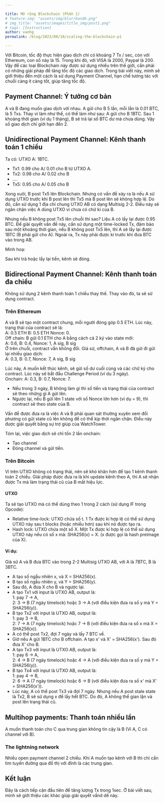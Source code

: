 ```yaml
---

title: Mở rộng Blockchain (Phần 1)
# feature-img: "assets/img/blur/bandb.png"
# img_title: "assets/images/title_img/post1.png"
# tags: [Instruction]
author: vanhg
permalink: /blog/2023/08/18/scaling-the-blockchain-p1

---
```


Với Bitcoin, tốc độ thực hiện giao dịch chỉ có khoảng 7 Tx / sec, còn với Ethereum, con số này là 15. Trong khi đó, với VISA là 2000, Paypal là 200. Vậy để các loại Blockchain này được sử dụng nhiều trên thế giới, cần phải có những giải pháp để tăng tốc độ các giao dịch. Trong bài viết này, mình sẽ giới thiệu đến một cách là sử dụng Payment Channel, hạn chế tương tác với chuỗi càng ít càng tốt, giúp tăng tốc độ.

## Payment Channel: Ý tưởng cơ bản
A và B đang muốn giao dịch với nhau. A gửi cho B 5 lần, mỗi lần là 0.01 BTC, là 5 Txs. Thay vì làm như thế, có thể làm như sau: A gửi cho B 1BTC. Sau 1 khoảng thời gian (ví dụ 1 tháng), B sẽ trả lại số BTC dư mà chưa dùng. Vậy số giao dịch chỉ giới hạn đến 2.

## Unidirectional Payment Channel: Kênh thanh toán 1 chiều
Ta có: UTXO A: 1BTC. 
- Tx1: 0.99 cho A/ 0.01 cho B từ UTXO A.
- Tx2: 0.98 cho A/ 0.02 cho B
- ....
- Tx5: 0.95 cho A/ 0.05 cho B

Xong xuôi, B post Tx5 lên Blockchain. Nhưng có vấn đề xảy ra là nếu A sử dụng UTXO trước khi B post lên thì Tx5 mà B post lên sẽ không hợp lệ. Do đó, cần sử dụng 1 địa chỉ chung UTXO AB có dạng Multisig 2-2. Điều này sẽ ngăn chặn việc A dùng UTXO vì chưa có chữ kí của B.

Nhưng nếu B không post Tx5 lên chuỗi thì sao? Liệu A có lấy lại được 0.95 BTC. Để giải quyết vấn đề này, cần sử dụng một time-locked Tx, đảm bảo sau một khoảng thời gian, nếu B không post Tx5 lên, thì A sẽ lấy lại được 1BTC (B phải gửi cho A). Ngoài ra, Tx này phải được kí trước khi đưa BTC vào trong AB.

Minh hoạ:


Sau khi trả hoặc lấy lại tiền, kênh sẽ đóng. 

## Bidirectional Payment Channel: Kênh thanh toán đa chiều
Không sử dụng 2 kênh thanh toán 1 chiều thay thế. Thay vào đó, ta sẽ sử dụng contract.

### Trên Ethereum
A và B sẽ tạo một contract chung, mỗi người đóng góp 0.5 ETH. Lúc này, trạng thái của contract sẽ là: <br>
A: 0.5 ETH      B: 0.5 ETH      Nonce: 0. <br>
Off chain: B gửi 0.1 ETH cho A bằng cách cả 2 ký vào state mới: <br>
A: 0.6,  B: 0.4,  Nonce: 1, A sig,  B sig   <br>
Ở trên chuỗi, contract vẫn không đổi. Giả sử, offchain, A và B đã gửi đi gửi lại nhiều giao dịch:<br>
A: 0.3,  B: 0.7,  Nonce: 7, A sig,  B sig <br>

Lúc này, A muốn kết thúc kênh, sẽ gửi số dư cuối cùng và các chữ ký cho contract. Lúc này sẽ bắt đầu Challenge Period (ví dụ 3 ngày). <br>
Onchain: A: 0.3,    B: 0.7,     Nonce: 7. <br>
- Nếu trong 3 ngày, B không làm gì thì số tiền và trạng thái của contract sẽ theo những gì A gửi lên.
- Ngược lại, nếu B gửi lên 1 state với số Nonce lớn hơn (ví dụ = 9), thì contract sẽ theo state của B.

Vấn đề được đưa ra là việc A và B phải quan sát thường xuyên xem đối phương có gửi state cũ lên không để có thể kịp thời ngăn chặn. Điều này được giải quyết bằng sự trợ giúp của WatchTower.

Tóm lại, việc giao dịch sẽ chỉ tốn 2 lần onchain:
- Tạo channel
- Đóng channel và gửi tiền.

### Trên Bitcoin
Vì trên UTXO không có trạng thái, nên sẽ khó khăn hơn để tạo 1 kênh thanh toán 2 chiều. Giải pháp được đưa ra là khi update kênh theo A, thì A sẽ nhận được Tx mà làm trạng thái cũ của B mất hiệu lực.

#### UTXO
Ta sẽ tạo UTXO mà có thể dùng theo 1 trong 2 cách (sử dụng IF trong Opcode):
- Relative time-lock: UTXO chứa số t. 1 Tx được kí hợp lệ có thể sử dụng UTXO này sau t blocks (hoặc nhiều hơn) sau khi nó được tạo ra.
- Hash lock: UTXO chứa một số X. Một Tx được kí hợp lệ có thể sử dụng UTXO này nếu có số x mà: SHA256(x) = X.
(x được gọi là hash preimage của X).

#### Ví dụ:
Giả sử A và B đưa BTC vào trong 2-2 Multisig UTXO AB, với A là 7BTC, B là 3BTC. <br>
- A tạo số ngẫu nhiên x, và X = SHA256(x). 
- B tạo số ngẫu nhiên y, và Y = SHA256(y).
- Sau đó, A đưa X cho B và ngược lại.
- A tạo Tx1 với input là UTXO AB, output là: <br>
    1: pay 7 -> A,  <br>
    2: 3 -> B (7 ngày timelock) hoặc 3 -> A (với điều kiện đưa ra số y mà Y = SHA256(y)).
- B tạo Tx2 với input là UTXO AB, output là: <br>
    1: pay 3 -> B, <br>
    2: 7 -> A (7 ngày timelock) hoặc 7 -> B (với điều kiện đưa ra số x mà X = SHA256(x)).
- A có thể post Tx2, đợi 7 ngày và lấy 7 BTC về.
- Giờ nếu A gửi 1BTC cho B offchain. A tạo x' và X' = SHA256(x'). Sau đó đưa X' cho B.
- A tạo Tx3 với input là UTXO AB, output là: <br>
    1: pay 6 -> A,  <br>
    2: 4 -> B (7 ngày timelock) hoặc 4 -> A (với điều kiện đưa ra số y mà Y = SHA256(y)).
- B tạo Tx4 với input là UTXO AB, output là: <br>
    1: pay 4 -> B, <br>
    2: 6 -> A (7 ngày timelock) hoặc 6 -> B (với điều kiện đưa ra số x' mà X' = SHA256(x')).
- Lúc này, A có thể post Tx3 và đợi 7 ngày. Nhưng nếu A post stale state là Tx2, B sẽ sử dụng x để lấy hết BTC. Do đó, A không thể gian lận và post lên trạng thái cũ.

## Multihop payments: Thanh toán nhiều lần
A muốn thanh toán cho C qua trung gian không tin cậy là B (Vì A, C có channel với B). 

### The lightning network
Nhiều open payment channel 2 chiều. Khi A muốn tạo kênh với B thì chỉ cần tìm tuyến đường qua đồ thị với đỉnh là các trung gian. 

## Kết luận
Đây là cách tiếp cận đầu tiên để tăng lượng Tx trong 1sec. Ở bài viết sau, mình sẽ giới thiệu các khác giúp giải quyết vấnd dề này.